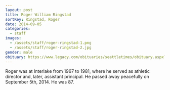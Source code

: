 ```yaml
---
layout: post
title: Roger William Ringstad
sortKey: Ringstad, Roger
date: 2014-09-05
categories:
  - staff
images:
  - /assets/staff/roger-ringstad-1.png
  - /assets/staff/roger-ringstad-2.jpg
gender: male
obituary: https://www.legacy.com/obituaries/seattletimes/obituary.aspx?n=roger-william-ringstad&pid=172459848&
---
```

Roger was at Interlake from 1967 to 1981, where he served as athletic director and, later, assistant principal. He passed away peacefully on September 5th, 2014. He was 87.